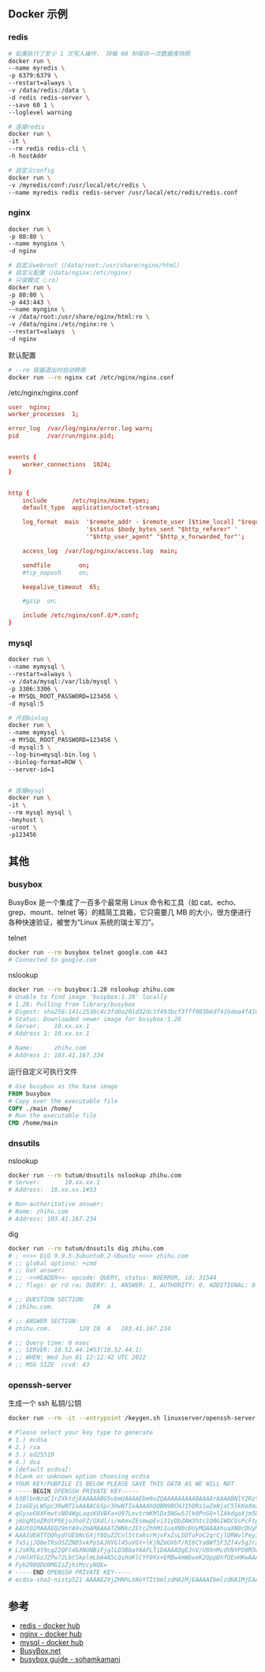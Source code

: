 ## Docker 示例

### redis

```bash
# 如果执行了至少 1 次写入操作， 将每 60 秒保存一次数据库快照
docker run \
--name myredis \
-p 6379:6379 \
--restart=always \
-v /data/redis:/data \
-d redis redis-server \
--save 60 1 \
--loglevel warning

# 连接redis
docker run \
-it \
--rm redis redis-cli \
-h hostAddr

# 自定义config
docker run \
-v /myredis/conf:/usr/local/etc/redis \
--name myredis redis redis-server /usr/local/etc/redis/redis.conf
```

### nginx

```bash
docker run \
-p 80:80 \
--name mynginx \
-d nginx

# 自定义webroot（/data/root:/usr/share/nginx/html）
# 自定义配置（/data/nginx:/etc/nginx）
# 只读模式（:ro）
docker run \
-p 80:80 \
-p 443:443 \
--name mynginx \
-v /data/root:/usr/share/nginx/html:ro \
-v /data/nginx:/etc/nginx:ro \
--restart=always  \
-d nginx
```

默认配置

```bash
# --rm 容器退出时自动移除
docker run --rm nginx cat /etc/nginx/nginx.conf
```

/etc/nginx/nginx.conf

```conf
user  nginx;
worker_processes  1;

error_log  /var/log/nginx/error.log warn;
pid        /var/run/nginx.pid;


events {
    worker_connections  1024;
}


http {
    include       /etc/nginx/mime.types;
    default_type  application/octet-stream;

    log_format  main  '$remote_addr - $remote_user [$time_local] "$request" '
                      '$status $body_bytes_sent "$http_referer" '
                      '"$http_user_agent" "$http_x_forwarded_for"';

    access_log  /var/log/nginx/access.log  main;

    sendfile        on;
    #tcp_nopush     on;

    keepalive_timeout  65;

    #gzip  on;

    include /etc/nginx/conf.d/*.conf;
}

```

### mysql

```bash
docker run \
--name mymysql \
--restart=always \
-v /data/mysql:/var/lib/mysql \
-p 3306:3306 \
-e MYSQL_ROOT_PASSWORD=123456 \
-d mysql:5

# 开启binlog
docker run \
--name mymysql \
-e MYSQL_ROOT_PASSWORD=123456 \
-d mysql:5 \
--log-bin=mysql-bin.log \
--binlog-format=ROW \
--server-id=1


# 连接mysql
docker run \
-it \
--rm mysql mysql \
-hmyhost \
-uroot \
-p123456
```

## 其他

### busybox

BusyBox 是一个集成了一百多个最常用 Linux 命令和工具（如 cat、echo、grep、mount、telnet 等）的精简工具箱，它只需要几 MB 的大小，很方便进行各种快速验证，被誉为“Linux 系统的瑞士军刀”。


telnet

```bash
docker run --rm busybox telnet google.com 443
# Connected to google.com
```


nslookup

```bash
docker run --rm busybox:1.28 nslookup zhihu.com
# Unable to find image 'busybox:1.28' locally
# 1.28: Pulling from library/busybox
# Digest: sha256:141c253bc4c3fd0a201d32dc1f493bcf3fff003b6df416dea4f41046e0f37d47
# Status: Downloaded newer image for busybox:1.28
# Server:    10.xx.xx.1
# Address 1: 10.xx.xx.1

# Name:      zhihu.com
# Address 1: 103.41.167.234
```


运行自定义可执行文件

```dockerfile
# Use busybox as the base image
FROM busybox
# Copy over the executable file
COPY ./main /home/
# Run the executable file
CMD /home/main
```

### dnsutils

nslookup

```bash
docker run --rm tutum/dnsutils nslookup zhihu.com
# Server:		10.xx.xx.1
# Address:	10.xx.xx.1#53

# Non-authoritative answer:
# Name:	zhihu.com
# Address: 103.41.167.234

```

dig

```bash
docker run --rm tutum/dnsutils dig zhihu.com
# ; <<>> DiG 9.9.5-3ubuntu0.2-Ubuntu <<>> zhihu.com
# ;; global options: +cmd
# ;; Got answer:
# ;; ->>HEADER<<- opcode: QUERY, status: NOERROR, id: 31544
# ;; flags: qr rd ra; QUERY: 1, ANSWER: 1, AUTHORITY: 0, ADDITIONAL: 0

# ;; QUESTION SECTION:
# ;zhihu.com.			IN	A

# ;; ANSWER SECTION:
# zhihu.com.		120	IN	A	103.41.167.234

# ;; Query time: 0 msec
# ;; SERVER: 10.52.44.1#53(10.52.44.1)
# ;; WHEN: Wed Jun 01 12:12:42 UTC 2022
# ;; MSG SIZE  rcvd: 43

```

### openssh-server

生成一个 ssh 私钥/公钥

```bash
docker run --rm -it --entrypoint /keygen.sh linuxserver/openssh-server

# Please select your key type to generate
# 1.) ecdsa
# 2.) rsa
# 3.) ed25519
# 4.) dsa
# [default ecdsa]:
# blank or unknown option choosing ecdsa
# YOUR KEY/PUBFILE IS BELOW PLEASE SAVE THIS DATA AS WE WILL NOT
# -----BEGIN OPENSSH PRIVATE KEY-----
# b3BlbnNzaC1rZXktdjEAAAAABG5vbmUAAAAEbm9uZQAAAAAAAAABAAAArAAAABNlY2RzYS
# 1zaGEyLW5pc3RwNTIxAAAACG5pc3RwNTIxAAAAhQQBN9BCHJ1hQRs1wZeNjxC5lkKeXm21
# qGyseO8XFmwtsNO4WgLaqsKOVBFa+U97LevtrmKMlDx5NGw5Jlk0PnGQ+lIAkdgaXjm5UZ
# j6UqM1mZRdtP9EjoJhoFZ/UXdl/i/mAmvZEsmwpEvi31yDbZAW3htc1Q0GIWOCUsPcFtpg
# AAUtOIMAAAEQ29mYA9vZmAMAAAATZWNkc2Etc2hhMi1uaXN0cDUyMQAAAAhuaXN0cDUyMQ
# AAAIUEATfQQhydYUEbNcGXjY8QuZZCnl5ttahsrHjvFxZsLbDTuFoC2qrCjlQRWvlPey3r
# 7a5ijJQ8eTRsOSZZND5xkPpSAJHYGl45uVGY+lKjNZmUXbT/RI6CYaBWf1F3Zf4v5gJr2R
# LJsKRL4t9cg22QFt4bXNUNBiFjglLD3BbaYAAFLTiDAAAAQgEJnV/U0XnMcdVNYPO8M3wR
# /vHlHTGzJZPw72LbtSkplmLbA4A5LQiHoKlCYF0Xx+ERBw4mWbwxK2QppDhfUExHKwAAAB
# Fyb290QDU0MGIzZjhiMzcyNQE=
# -----END OPENSSH PRIVATE KEY-----
# ecdsa-sha2-nistp521 AAAAE2VjZHNhLXNoYTItbmlzdHA1MjEAAAAIbmlzdHA1MjEAAACFBAE30EIcnWFBGzXBl42PELmWQp5ebbWobKx47xcWbC2w07haAtqqwo5UEVr5T3st6+2uYoyUPHk0bDkmWTQ+cZD6UgCR2BpeOblRmPpSozWZlF20/0SOgmGgVn9Rd2X+L+YCa9kSybCkS+LfXINtkBbeG1zVDQYhY4JSw9wW2mAABS04gw== root@xxx
```

## 参考

- [redis - docker hub](https://hub.docker.com/_/redis)
- [nginx - docker hub](https://hub.docker.com/_/nginx)
- [mysql - docker hub](https://hub.docker.com/_/mysql)
- [BusyBox.net](https://busybox.net/downloads/BusyBox.html)
- [busybox guide - sohamkamani](https://www.sohamkamani.com/docker/busybox-guide/)